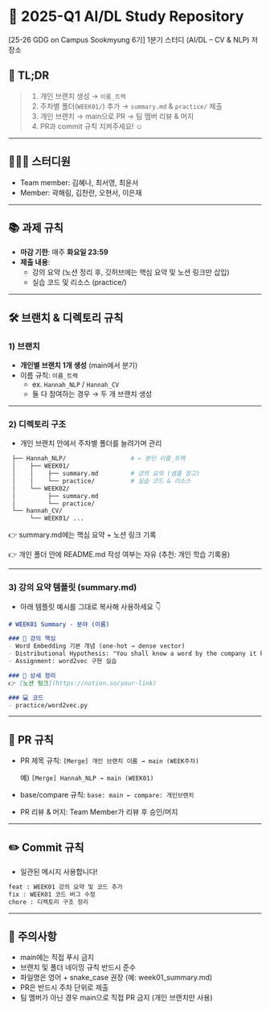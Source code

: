 # 📘 2025-Q1 AI/DL Study Repository

[25-26 GDG on Campus Sookmyung 6기] 1분기 스터디 (AI/DL – CV & NLP) 저장소

## 📌 TL;DR

> 1. 개인 브랜치 생성 → `이름_트랙`
> 2. 주차별 폴더(`WEEK01/`) 추가 → `summary.md` & `practice/` 제출
> 3. 개인 브랜치 → main으로 PR → 팀 멤버 리뷰 & 머지
> 4. PR과 commit 규칙 지켜주세요! ☺️

---

## 💁🏻‍♀️ 스터디원

- Team member: 김혜나, 최서영, 최윤서
- Member: 곽해림, 김찬란, 오현서, 이은재

---

## 📚 과제 규칙

- **마감 기한**: 매주 **화요일 23:59**
- **제출 내용**:
  - 강의 요약 (노션 정리 후, 깃허브에는 핵심 요약 및 노션 링크만 삽입)
  - 실습 코드 및 리소스 (practice/)

---

## 🛠 브랜치 & 디렉토리 규칙

### 1) 브랜치

- **개인별 브랜치 1개 생성** (main에서 분기)
- 이름 규칙: `이름_트랙`
  - ex. `Hannah_NLP` / `Hannah_CV`
  - 둘 다 참여하는 경우 → 두 개 브랜치 생성

---

### 2) 디렉토리 구조

- 개인 브랜치 안에서 주차별 폴더를 늘려가며 관리

```bash
 ├── Hannah_NLP/                  # ← 본인 이름_트랙
 │    ├── WEEK01/
 │    │    ├── summary.md         # 강의 요약 (샘플 참고)
 │    │    └── practice/          # 실습 코드 & 리소스
 │    └── WEEK02/
 │         ├── summary.md
 │         └── practice/
 └── hannah_CV/
      └── WEEK01/ ...
```

👉 summary.md에는 핵심 요약 + 노션 링크 기록

👉 개인 폴더 안에 README.md 작성 여부는 자유 (추천: 개인 학습 기록용)

---

### 3) 강의 요약 템플릿 (summary.md)

- 아래 템플릿 예시를 그대로 복사해 사용하세요 👇

```Markdown
# WEEK01 Summary - 분야 (이름)

### 📖 강의 핵심
- Word Embedding 기본 개념 (one-hot → dense vector)
- Distributional Hypothesis: "You shall know a word by the company it keeps"
- Assignment: word2vec 구현 실습

### 📌 상세 정리
👉 [노션 링크](https://notion.so/your-link)

### 💻 코드
- practice/word2vec.py
```

---

## 🔄 PR 규칙

- PR 제목 규칙: `[Merge] 개인 브랜치 이름 → main (WEEK주차)`

  예) `[Merge] Hannah_NLP → main (WEEK01)`

- base/compare 규칙: `base: main ← compare: 개인브랜치`
- PR 리뷰 & 머지: Team Member가 리뷰 후 승인/머지

---

## ✏️ Commit 규칙

- 일관된 메시지 사용합니다!

```bash
feat : WEEK01 강의 요약 및 코드 추가
fix : WEEK01 코드 버그 수정
chore : 디렉토리 구조 정리
```

---

## 🚨 주의사항

- main에는 직접 푸시 금지
- 브랜치 및 폴더 네이밍 규칙 반드시 준수
- 파일명은 영어 + snake_case 권장 (예: week01_summary.md)
- PR은 반드시 주차 단위로 제출
- 팀 멤버가 아닌 경우 main으로 직접 PR 금지 (개인 브랜치만 사용)
